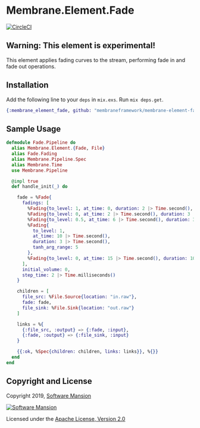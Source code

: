 # Membrane.Element.Fade

[![CircleCI](https://circleci.com/gh/membraneframework/membrane-element-fade.svg?style=svg)](https://circleci.com/gh/membraneframework/membrane-element-fade)

## Warning: This element is experimental!

This element applies fading curves to the stream, performing fade in and fade out operations.

## Installation

Add the following line to your `deps` in `mix.exs`.  Run `mix deps.get`.

```elixir
{:membrane_element_fade, github: "membraneframework/membrane-element-fade"}
```

## Sample Usage

```elixir
defmodule Fade.Pipeline do
  alias Membrane.Element.{Fade, File}
  alias Fade.Fading
  alias Membrane.Pipeline.Spec
  alias Membrane.Time
  use Membrane.Pipeline

  @impl true
  def handle_init(_) do

    fade = %Fade{
      fadings: [
        %Fading{to_level: 1, at_time: 0, duration: 2 |> Time.second(), tanh_arg_range: 0.5},
        %Fading{to_level: 0, at_time: 2 |> Time.second(), duration: 3 |> Time.second()},
        %Fading{to_level: 0.5, at_time: 6 |> Time.second(), duration: 3 |> Time.second()},
        %Fading{
          to_level: 1,
          at_time: 10 |> Time.second(),
          duration: 3 |> Time.second(),
          tanh_arg_range: 5
        },
        %Fading{to_level: 0, at_time: 15 |> Time.second(), duration: 10 |> Time.second()}
      ],
      initial_volume: 0,
      step_time: 2 |> Time.milliseconds()
    }

    children = [
      file_src: %File.Source{location: "in.raw"},
      fade: fade,
      file_sink: %File.Sink{location: "out.raw"}
    ]

    links = %{
      {:file_src, :output} => {:fade, :input},
      {:fade, :output} => {:file_sink, :input}
    }

    {{:ok, %Spec{children: children, links: links}}, %{}}
  end
end

```

## Copyright and License

Copyright 2019, [Software Mansion](https://swmansion.com/?utm_source=git&utm_medium=readme&utm_campaign=membrane)

[![Software Mansion](https://membraneframework.github.io/static/logo/swm_logo_readme.png)](https://swmansion.com/?utm_source=git&utm_medium=readme&utm_campaign=membrane)

Licensed under the [Apache License, Version 2.0](LICENSE)
